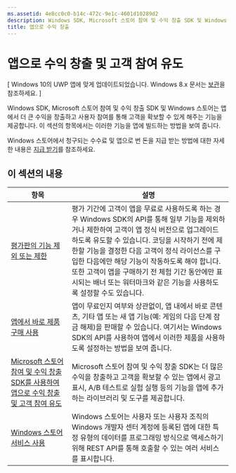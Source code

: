 ```yaml
---
ms.assetid: 4e8cc0c0-b14c-472c-9e1c-4601d10289d2
description: Windows SDK, Microsoft 스토어 참여 및 수익 창출 SDK 및 Windows 스토어는 앱에서 더 큰 수익을 창출하고 사용자 참여를 통해 고객을 확보할 수 있게 해주는 다양한 기능을 제공합니다.
title: 앱으로 수익 창출
---
```


# 앱으로 수익 창출 및 고객 참여 유도


\[ Windows 10의 UWP 앱에 맞게 업데이트되었습니다. Windows 8.x 문서는 [보관](http://go.microsoft.com/fwlink/p/?linkid=619132)을 참조하세요. \]

Windows SDK, Microsoft 스토어 참여 및 수익 창출 SDK 및 Windows 스토어는 앱에서 더 큰 수익을 창출하고 사용자 참여를 통해 고객을 확보할 수 있게 해주는 기능을 제공합니다. 이 섹션의 항목에서는 이러한 기능을 앱에 빌드하는 방법을 보여 줍니다.

Windows 스토어에서 청구되는 수수료 및 앱으로 번 돈을 지급 받는 방법에 대한 자세한 내용은 [지급 받기](https://msdn.microsoft.com/library/windows/apps/mt148536)를 참조하세요.

## 이 섹션의 내용


| 항목                                                                                                       | 설명                 |
|-------------------------------------------------------------------------------------------------------------|-----------------------------|
| [평가판의 기능 제외 또는 제한](exclude-or-limit-features-in-a-trial-version-of-your-app.md) | 평가 기간에 고객이 앱을 무료로 사용하도록 하는 경우 Windows SDK의 API를 통해 일부 기능을 제외하거나 제한하여 고객이 앱 정식 버전으로 업그레이드하도록 유도할 수 있습니다. 코딩을 시작하기 전에 제한할 기능을 결정한 다음 고객이 정식 라이선스를 구입한 다음에만 해당 기능이 작동하도록 해야 합니다. 또한 고객이 앱을 구매하기 전 체험 기간 동안에만 표시되는 배너 또는 워터마크와 같은 기능을 사용하도록 설정할 수도 있습니다. |
| [앱에서 바로 제품 구매 사용](enable-in-app-product-purchases.md)                                       | 앱이 무료인지 여부와 상관없이, 앱 내에서 바로 콘텐츠, 기타 앱 또는 새 앱 기능(예: 게임의 다음 단계 잠금 해제)을 판매할 수 있습니다. 여기서는 Windows SDK의 API를 사용하여 앱에서 이러한 제품을 사용하도록 설정하는 방법을 보여 줍니다.    |
| [Microsoft 스토어 참여 및 수익 창출 SDK를 사용하여 앱으로 수익 창출 및 고객 참여 유도](monetize-your-app-with-the-microsoft-store-engagement-and-monetization-sdk.md)      | Microsoft 스토어 참여 및 수익 창출 SDK는 더 많은 수익을 창출하고 고객을 확보할 수 있는 앱에서 광고 표시, A/B 테스트로 실험 실행 등의 기능을 앱에 추가하는 라이브러리 및 도구를 제공합니다.   |
| [Windows 스토어 서비스 사용](using-windows-store-services.md)                                    | Windows 스토어는 사용자 또는 사용자 조직의 Windows 개발자 센터 계정에 등록된 앱에 대한 특정 유형의 데이터를 프로그래밍 방식으로 액세스하기 위해 REST API를 통해 호출할 수 있는 여러 서비스를 표시합니다.    |


<!--HONumber=Mar16_HO5-->



